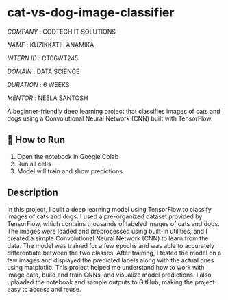 # cat-vs-dog-image-classifier

*COMPANY* : CODTECH IT SOLUTIONS

*NAME* : KUZIKKATIL ANAMIKA

*INTERN ID* : CT06WT245

*DOMAIN* : DATA SCIENCE

*DURATION* : 6 WEEKS

*MENTOR* : NEELA SANTOSH

A beginner-friendly deep learning project that classifies images of cats and dogs using a Convolutional Neural Network (CNN) built with TensorFlow.

## 🚀 How to Run
1. Open the notebook in Google Colab
2. Run all cells
3. Model will train and show predictions

## Description

In this project, I built a deep learning model using TensorFlow to classify images of cats and dogs. I used a pre-organized dataset provided by TensorFlow, which contains thousands of labeled images of cats and dogs. The images were loaded and preprocessed using built-in utilities, and I created a simple Convolutional Neural Network (CNN) to learn from the data. The model was trained for a few epochs and was able to accurately differentiate between the two classes. After training, I tested the model on a few images and displayed the predicted labels along with the actual ones using matplotlib. This project helped me understand how to work with image data, build and train CNNs, and visualize model predictions. I also uploaded the notebook and sample outputs to GitHub, making the project easy to access and reuse.
